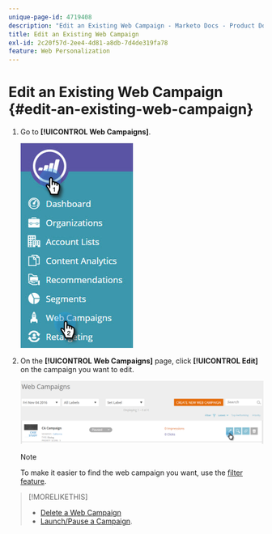 ```yaml
---
unique-page-id: 4719408
description: "Edit an Existing Web Campaign - Marketo Docs - Product Documentation"
title: Edit an Existing Web Campaign
exl-id: 2c20f57d-2ee4-4d81-a8db-7d4de319fa78
feature: Web Personalization
---
```

# Edit an Existing Web Campaign {#edit-an-existing-web-campaign}

1. Go to **[!UICONTROL Web Campaigns]**.

   ![](assets/image2016-8-18-16-3a15-3a14.png)

1. On the **[!UICONTROL Web Campaigns]** page, click **[!UICONTROL Edit]** on the campaign you want to edit.

   ![](assets/web-campaigns-1-edit-hand.png)

   >[!NOTE]
   >
   >To make it easier to find the web campaign you want, use the [filter feature](/help/marketo/product-docs/web-personalization/working-with-web-campaigns/filter-web-campaigns.md).

>[!MORELIKETHIS]
>
>* [Delete a Web Campaign](/help/marketo/product-docs/web-personalization/working-with-web-campaigns/delete-a-web-campaign.md)
>* [Launch/Pause a Campaign](/help/marketo/product-docs/web-personalization/working-with-web-campaigns/launch-pause-a-web-campaign.md).

